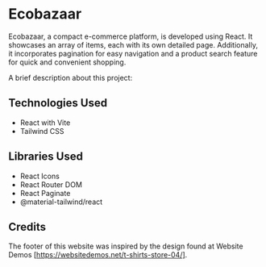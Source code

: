 # Ecobazaar

Ecobazaar, a compact e-commerce platform, is developed using React. It showcases an array of items, each with its own detailed page. Additionally, it incorporates pagination for easy navigation and a product search feature for quick and convenient shopping.

A brief description about this project:

## Technologies Used

- React with Vite
- Tailwind CSS

## Libraries Used

- React Icons
- React Router DOM
- React Paginate
- @material-tailwind/react

## Credits

The footer of this website was inspired by the design found at Website Demos [https://websitedemos.net/t-shirts-store-04/].